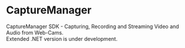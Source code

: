 # CaptureManager
CaptureManager SDK - Capturing, Recording and Streaming Video and Audio from Web-Cams.\
Extended .NET version is under development.
